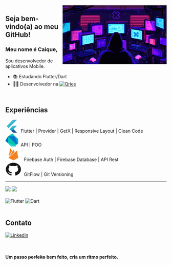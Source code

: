 <img src  = "banner.gif" width = "325" align="right">


## Seja bem-vindo(a) ao meu GitHub! 

### Meu nome é Caíque,
Sou desenvolvedor de aplicativos Mobile.
- 📚 Estudando Flutter/Dart
- 👩‍💻 Desenvolvedor na <a href="https://meloz.com.br/">
         <img alt="Qries" src="https://meloz.com.br/wp-content/uploads/2021/05/logo.png"
         height="12"> 
      </a>

<br/>

## Experiências

<div>
  <img src="https://github.com/devicons/devicon/blob/master/icons/flutter/flutter-original.svg"title="Flutter" alt="Flutter" width="40" height="40"/>&nbsp; Flutter | Provider | GetX | Responsive Layout | Clean Code <br>
  <img src="https://github.com/devicons/devicon/blob/master/icons/dart/dart-original.svg"title="Dart" alt="Dart" width="40" height="40"/>&nbsp;
   API | POO 
  <br>
  <img src="https://github.com/devicons/devicon/blob/master/icons/firebase/firebase-plain.svg"title="Firebase" alt="Firebase" width="50" height="43"/>&nbsp;
  Firebase Auth | Firebase Database | API Rest <br>
  <img src="https://github.com/devicons/devicon/blob/master/icons/github/github-original.svg"title="GitHub" color = "green" alt="GitHub" width="50" height="43"/>&nbsp;
  GitFlow | Git Versioning <br>


</div>
      
---

<div>
   <img src="https://github-readme-stats.vercel.app/api?username=caiquesilvahue&count_private=true&theme=aura&show_icons=true"/>

   <img src="https://github-readme-stats.vercel.app/api/top-langs/?username=caiquesilvahue&layout=compact&theme=aura"/>
</div>

<br/>

<div>
   <img align = "center" alt="Flutter" src = "https://img.shields.io/badge/Flutter-02569B?style=for-the-badge&logo=flutter&logoColor=white" />
   <img align = "center" alt="Dart" src = "https://img.shields.io/badge/Dart-0175C2?style=for-the-badge&logo=dart&logoColor=white" />
</div><br/>




## Contato

[![Linkedin](https://img.shields.io/badge/LinkedIn-0077B5?style=for-the-badge&logo=linkedin&logoColor=white)](https://www.linkedin.com/in/caiquesilvahue/)

<br/>



 #### Um passo ~~perfeito~~ bem feito, cria um ritmo perfeito. 








